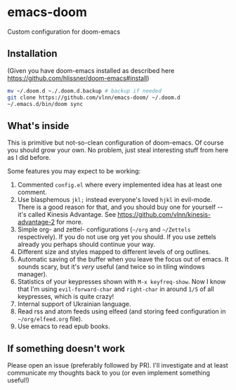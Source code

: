 # emacs-doom
Custom configuration for doom-emacs

## Installation

(Given you have doom-emacs installed as described here https://github.com/hlissner/doom-emacs#install)

```sh
mv ~/.doom.d ~./.doom.d.backup # backup if needed
git clone https://github.com/vlnn/emacs-doom/ ~/.doom.d
~/.emacs.d/bin/doom sync
```

## What's inside

This is primitive but not-so-clean configuration of doom-emacs. Of course you should grow your own. No problem, just steal interesting stuff from here as I did before.

Some features you may expect to be working:

1. Commented `config.el` where every implemented idea has at least one comment.
1. Use blasphemous `jkl;` instead everyone's loved `hjkl` in evil-mode. There is a good reason for that, and you should buy one for yourself -- it's called Kinesis Advantage. See https://github.com/vlnn/kinesis-advantage-2 for more.
1. Simple org- and zettel- configurations (`~/org` and `~/Zettels` respectively). If you do not use org yet you should. If you use zettels already you perhaps should continue your way.
1. Different size and styles mapped to different levels of org outlines.
1. Automatic saving of the buffer when you leave the focus out of emacs. It sounds scary, but it's *very* useful (and twice so in tiling windows manager).
1. Statistics of your keypresses shown with `M-x keyfreq-show`. Now I know that I'm using `evil-forward-char` and `right-char` in around `1/5` of all keypresses, which is quite crazy!
1. Internal support of Ukrainian language.
1. Read rss and atom feeds using elfeed (and storing feed configuration in `~/org/elfeed.org` file).
1. Use emacs to read epub books.

## If something doesn't work

Please open an issue (preferably followed by PR). I'll investigate and at least communicate my thoughts back to you (or even implement something useful!)

